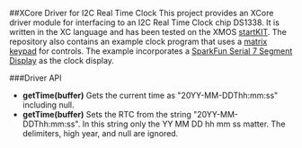 ##XCore Driver for I2C Real Time Clock
This project provides an XCore driver module for interfacing to an I2C Real Time Clock chip DS1338.  It is written in the XC language and has been tested on the XMOS [startKIT](http://www.xmos.com/startkit).  The repository also contains an example clock program that uses a [matrix keypad](https://github.com/teachop/xcore_keypad) for controls.  The example incorporates a [SparkFun Serial 7 Segment Display](https://github.com/teachop/xcore_seven_seg) as the clock display.

###Driver API
- **getTime(buffer)** Gets the current time as "20YY-MM-DDThh:mm:ss" including null.
- **getTime(buffer)** Sets the RTC from the string "20YY-MM-DDThh:mm:ss".  In this string only the YY MM DD hh mm ss matter.  The delimiters, high year, and null are ignored.
